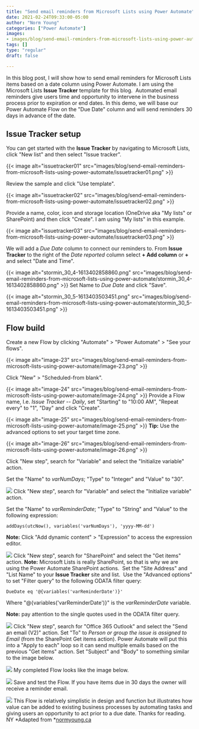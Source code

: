 ```yaml
---
title: "Send email reminders from Microsoft Lists using Power Automate"
date: 2021-02-24T09:33:00-05:00
author: "Norm Young"
categories: ["Power Automate"]
images:
- images/blog/send-email-reminders-from-microsoft-lists-using-power-automate/issuetracker01.png
tags: []
type: "regular"
draft: false

---
```


In this blog post, I will show how to send email reminders for Microsoft
Lists items based on a date column using Power Automate. I am using the
Microsoft Lists **Issue Tracker** template for this blog. 
Automated email reminders give users time and opportunity to intervene
in the business process prior to expiration or end dates. In this demo,
we will base our Power Automate Flow on the \"Due Date\" column and will
send reminders 30 days in advance of the date.

## Issue Tracker setup 

You can get started with the **Issue Tracker** by navigating to
Microsoft Lists, click \"New list\" and then select \"Issue tracker\".

{{< image alt="issuetracker01" src="images/blog/send-email-reminders-from-microsoft-lists-using-power-automate/issuetracker01.png" >}}

Review the sample and click \"Use template\".

{{< image alt="issuetracker02" src="images/blog/send-email-reminders-from-microsoft-lists-using-power-automate/issuetracker02.png" >}}

Provide a name, color, icon and storage location (OneDrive aka \"My
lists\" or SharePoint) and then click \"Create\". I am using \"My
lists\" in this example.

{{< image alt="issuetracker03" src="images/blog/send-email-reminders-from-microsoft-lists-using-power-automate/issuetracker03.png" >}}


We will add a *Due Date* column to connect our reminders to. From
**Issue Tracker** to the right of the *Date reported* column select **+
Add column** or **+** and select \"Date and Time\". 

{{< image alt="stormin_30_4-1613402858860.png" src="images/blog/send-email-reminders-from-microsoft-lists-using-power-automate/stormin_30_4-1613402858860.png" >}}
Set Name to *Due Date* and click \"Save\".

{{< image alt="stormin_30_5-1613403503451.png" src="images/blog/send-email-reminders-from-microsoft-lists-using-power-automate/stormin_30_5-1613403503451.png" >}}

## Flow build 

Create a new Flow by clicking \"Automate\" \> \"Power Automate\" \>
\"See your flows\".

{{< image alt="image-23" src="images/blog/send-email-reminders-from-microsoft-lists-using-power-automate/image-23.png" >}}

Click \"New\" \> \"Scheduled-from blank\".

{{< image alt="image-24" src="images/blog/send-email-reminders-from-microsoft-lists-using-power-automate/image-24.png" >}}
Provide a Flow name, I.e. *Issue Tracker -- Daily*, set \"Starting\" to
\"10:00 AM\", \"Repeat every\" to \"1\", \"Day\" and click \"Create\".

{{< image alt="image-25" src="images/blog/send-email-reminders-from-microsoft-lists-using-power-automate/image-25.png" >}}
**Tip:** Use the advanced options to set your target time zone.

{{< image alt="image-26" src="images/blog/send-email-reminders-from-microsoft-lists-using-power-automate/image-26.png" >}}

Click \"New step\", search for \"Variable\" and select the \"Initialize
variable\" action. 

Set the \"Name\" to *varNumDays*; \"Type\" to \"Integer\" and \"Value\"
to \"30\".

![](https://normanyoungblog.files.wordpress.com/2020/09/image-27.png)
Click \"New step\", search for \"Variable\" and select the \"Initialize
variable\" action.  

Set the \"Name\" to *varReminderDate*; \"Type\" to \"String\" and
\"Value\" to the following expression:

    addDays(utcNow(), variables('varNumDays'), 'yyyy-MM-dd')

**Note:** Click \"Add dynamic content\" \> \"Expression\" to access the
expression editor.

![](https://normanyoungblog.files.wordpress.com/2020/09/image-28.png)
Click \"New step\", search for \"SharePoint\" and select the \"Get
items\" action. **Note:** Microsoft Lists is really SharePoint, so that
is why we are using the Power Automate SharePoint actions. 
Set the \"Site Address\" and \"List Name\" to your **Issue
Tracker** site and list. 
Use the "Advanced options" to set "Filter query" to the following ODATA
filter query:

    DueDate eq '@{variables('varReminderDate')}'

Where \"\@{variables(\'varReminderDate\')}\" is the *varReminderDate*
variable. 

**Note:** pay attention to the single quotes used in the ODATA filter
query.

![](https://normanyoungblog.files.wordpress.com/2020/09/image-30.png)
Click \"New step\", search for \"Office 365 Outlook\" and select the
\"Send an email (V2)\" action.
Set \"To\" to *Person or group the issue is assigned to Email* (from the
SharePoint Get items action). Power Automate will put this into a
\"Apply to each\" loop so it can send multiple emails based on the
previous \"Get items\" action.
Set \"Subject\" and \"Body\" to something similar to the image below.

![](https://normanyoungblog.files.wordpress.com/2020/09/image-31.png)
My completed Flow looks like the image below.

![](https://normanyoungblog.files.wordpress.com/2020/09/image-33.png)
Save and test the Flow. If you have items due in 30 days the owner will
receive a reminder email.

![](https://normanyoungblog.files.wordpress.com/2020/09/image-32.png)
This Flow is relatively simplistic in design and function but
illustrates how value can be added to existing business processes by
automating tasks and giving users an opportunity to act prior to a due
date.
Thanks for reading.
NY
*Adapted
from *[normyoung.ca](https://normyoung.ca/2020/09/18/send-email-reminders-from-microsoft-lists-using-power-automate/) 
